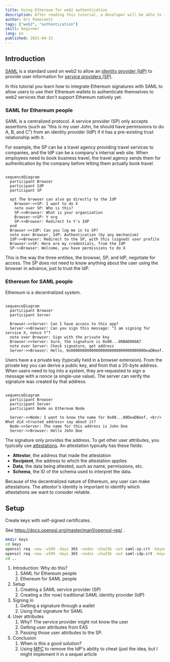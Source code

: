 ```yaml
---
title: Using Ethereum for web2 authentication
description: After reading this tutorial, a developer will be able to integrate Ethereum login (web3) with SAML login, a standard used in web2 to provide single sign-on and other related services. This allows access to web2 resources to be authenticated through Ethereum signatures, with the user attributes coming from attestations.
author: Ori Pomerantz
tags: ["web2", "authentication"]
skill: beginner
lang: en
published: 2025-04-15
---
```


## Introduction

[SAML](https://www.onelogin.com/learn/saml) is a standard used on web2 to allow an [identity provider (IdP)](https://en.wikipedia.org/wiki/Identity_provider#SAML_identity_provider) to provide user information for [service providers (SP)](https://en.wikipedia.org/wiki/Service_provider_(SAML)).

In this tutorial you learn how to integrate Ethereum signatures with SAML to allow users to use their Ethereum wallets to authenticate themselves to web2 services that don't support Ethereum natively yet.

### SAML for Ethereum people

SAML is a centralized protocol. A service provider (SP) only accepts assertions (such as "this is my user John, he should have permissions to do A, B, and C") from an identity provider (IdP) if it has a pre-existing trust relationship with it.

For example, the SP can be a travel agency providing travel services to companies, and the IdP can be a company's internal web site. When employees need to book business travel, the travel agency sends them for authentication by the company before letting them actually book travel.

```mermaid

sequenceDiagram
  participant Browser
  participant IdP
  participant SP

  opt The browser can also go directly to the IdP
    Browser->>SP: I want to do X
    note over SP: Who is this?
    SP->>Browser: What is your organization
    Browser->>SP: Y org
    SP->>Browser: Redirect to Y's IdP
  end
  Browser->>IdP: Can you log me in to SP?
  note over Browser, IdP: Authentication (by any mechanism)
  IdP->>Browser: Redirect to the SP, with this (signed) user profile
  Browser->>SP: Here are my credentials, from the IdP
  SP->>Browser: Welcome, you have permissions to do X
```

This is the way the three entities, the browser, SP, and IdP, negotiate for access. The SP does not need to know anything about the user using the browser in advance, just to trust the IdP.

### Ethereum for SAML people

Ethereum is a decentralized system. 

```mermaid

sequenceDiagram
  participant Browser
  participant Server

  Browser->>Server: Can I have access to this app?
  Server->>Browser: Can you sign this message: "I am signing for service X, nonce Y"?
  note over Browser: Sign with the private key
  Browser->>Server: Sure, the signature is 0x00...00BAD060A7
  note over Server: Check signature, get address
  Server->>Browser: Hello, 0x00000000000000000000000000000000DeaDBeef.
```

Users have a a private key (typically held in a browser extension). From the private key you can derive a public key, and from that a 20-byte address. When users need to log into a system, they are requested to sign a message with a nonce (a single-use value). The server can verify the signature was created by that address.

```mermaid

sequenceDiagram
  participant Browser
  participant Server
  participant Node as Ethereum Node

  Server->>Node: I want to know the name for 0x00...00DeaDBeef, <br/> What did <trusted address> say about it?
  Node->>Server: The name for this address is John Doe
  Server->>Browser: Hello John Doe
```

The signature only provides the address. To get other user attributes, you typically use [attestations](https://attest.org/). An attestation typically has these fields:

- **Attestor**, the address that made the attestation
- **Recipient**, the address to which the attestation applies
- **Data**, the data being attested, such as name, permissions, etc.
- **Schema**, the ID of the schema used to interpret the data.

Because of the decentralized nature of Ethereum, any user can make attestations. The attestor's identity is important to identify which attestations we want to consider reliable.

## Setup

Create keys with self-signed certificates.

See https://docs.openssl.org/master/man1/openssl-req/ . 

```sh
mkdir keys
cd keys
openssl req -new -x509 -days 365 -nodes -sha256 -out saml-sp.crt -keyout saml-sp.pem -subj /CN=sp/
openssl req -new -x509 -days 365 -nodes -sha256 -out saml-idp.crt -keyout saml-idp.pem -subj /CN=idp/
cd ..
```

1. Introduction: Why do this?
    1. SAML for Ethereum people
    1. Ethereum for SAML people
1. Setup
     1. Creating a SAML service provider (SP)
     1. Creating a (for now) traditional SAML identity provider (IdP)
1. Signing in
     1. Getting a signature through a wallet
     1. Using that signature for SAML
1. User attributes
     1. Why? The service provider might not know the user
     1. Getting user attributes from EAS
     1. Passing those user attributes to the SP.
1. Conclusion
      1. When is this a good solution?
      2. Using [MPC](https://ethresear.ch/c/cryptography/mpc/14) to remove the IdP's ability to cheat (just the idea, but I might implement it in a sequel article